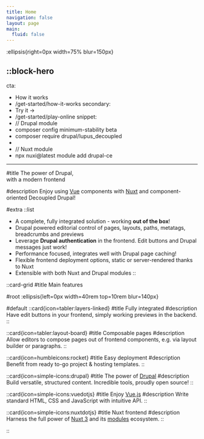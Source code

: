 ```yaml
---
title: Home
navigation: false
layout: page
main:
  fluid: false
---
```


:ellipsis{right=0px width=75% blur=150px}

::block-hero
---
cta:
  - How it works
  - /get-started/how-it-works
secondary:
  - Try it →
  - /get-started/play-online
snippet:
  - // Drupal module
  - composer config minimum-stability beta
  - composer require drupal/lupus_decoupled
  -
  - // Nuxt module
  - npx nuxi@latest module add drupal-ce
---

#title
The power of Drupal, <br> with a modern frontend

#description
Enjoy using [Vue](https://vuejs.org) components with [Nuxt](https://nuxt.com) and component-oriented Decoupled Drupal!

#extra
  ::list
  - A complete, fully integrated solution - working **out of the box**!
  - Drupal powered editorial control of pages, layouts, paths, metatags, breadcrumbs and previews
  - Leverage **Drupal authentication** in the frontend. Edit buttons and Drupal messages just work!
  - Performance focused, integrates well with Drupal page caching!
  - Flexible frontend deployment options, static or server-rendered thanks to Nuxt
  - Extensible with both Nuxt and Drupal modules
::

::card-grid
#title
Main features

#root
:ellipsis{left=0px width=40rem top=10rem blur=140px}

#default
  ::card{icon=tabler:layers-linked}
  #title
  Fully integrated
  #description
    Have edit buttons in your frontend, simply working previews in the backend.
  ::

  ::card{icon=tabler:layout-board}
  #title
  Composable pages
  #description
  Allow editors to compose pages out of frontend components, e.g. via layout builder or paragraphs.
  ::

  ::card{icon=humbleicons:rocket}
  #title
  Easy deployment
  #description
  Benefit from ready to-go project & hosting templates.
  ::

  ::card{icon=simple-icons:drupal}
  #title
  The power of [Drupal](https://drupal.org)
  #description
  Build versatile, structured content. Incredible tools, proudly open source!
  ::

  ::card{icon=simple-icons:vuedotjs}
  #title
  Enjoy [Vue.js](https://vuejs.org)
  #description
  Write standard HTML, CSS and JavaScript with intuitive API.
  ::

  ::card{icon=simple-icons:nuxtdotjs}
  #title
  Nuxt frontend
  #description
  Harness the full power of [Nuxt 3](https://v3.nuxtjs.org) and its [modules](https://modules.nuxtjs.org) ecosystem.
  ::

::

